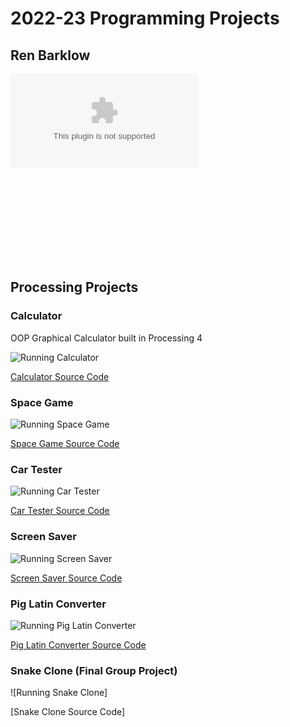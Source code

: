 # 2022-23 Programming Projects

## Ren Barklow
![my main email](mailto:lebarklow416@gmail.com)
![my school email](mailto:laurbark9679@granitesd.org)

## Processing Projects

### Calculator 
OOP Graphical Calculator built in Processing 4

![Running Calculator](https://github.com/renbarkl0w/programmingportfolio2023/tree/main/images/Calculator)

[Calculator Source Code](https://github.com/renbarkl0w/programmingportfolio2023/tree/main/src/Calculator)

### Space Game
![Running Space Game](https://github.com/renbarkl0w/programmingportfolio2023/tree/main/images/SpaceGame)

[Space Game Source Code](https://github.com/renbarkl0w/programmingportfolio2023/tree/main/src/SpaceGame)

### Car Tester
![Running Car Tester](https://github.com/renbarkl0w/programmingportfolio2023/tree/main/images/CarTester)

[Car Tester Source Code](https://github.com/renbarkl0w/programmingportfolio2023/tree/main/src/CarTester)

### Screen Saver
![Running Screen Saver](https://github.com/renbarkl0w/programmingportfolio2023/tree/main/images/ScreenSaver)

[Screen Saver Source Code](https://github.com/renbarkl0w/programmingportfolio2023/tree/main/src/ScreenSaver)

### Pig Latin Converter
![Running Pig Latin Converter](https://github.com/renbarkl0w/programmingportfolio2023/tree/main/images/PigLatin)

[Pig Latin Converter Source Code](https://github.com/renbarkl0w/programmingportfolio2023/tree/main/src/PigLatin)

### Snake Clone (Final Group Project)
![Running Snake Clone]

[Snake Clone Source Code]
